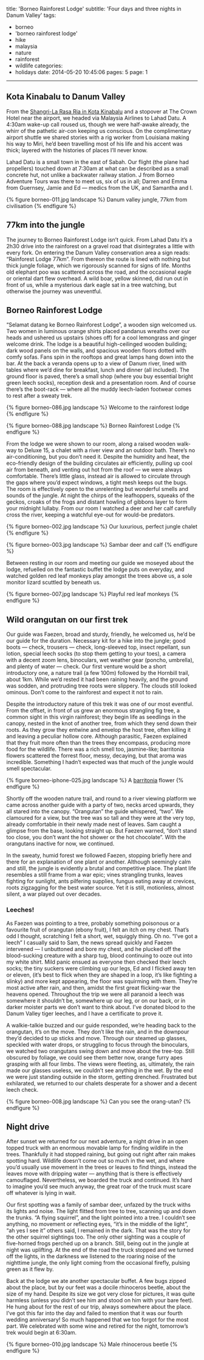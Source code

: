 title: 'Borneo Rainforest Lodge'
subtitle: 'Four days and three nights in Danum Valley'
tags:
  - borneo
  - 'borneo rainforest lodge'
  - hike
  - malaysia
  - nature
  - rainforest
  - wildlife
categories:
  - holidays
date: 2014-05-20 10:45:06
pages: 5
page: 1
---

## Kota Kinabalu to Danum Valley

From the [Shangri-La Rasa Ria in Kota Kinabalu](/2014/05/shangri-la-rasa-ria-borneo/ "Shangri-la Rasa Ria, Borneo") and a stopover at The Crown Hotel near the airport, we headed via Malaysia Airlines to Lahad Datu. A 4:30am wake-up call roused us, though we were half-awake already, the whirr of the pathetic air-con keeping us conscious. On the complimentary airport shuttle we shared stories with a rig worker from Louisiana making his way to Miri, he’d been travelling most of his life and his accent was thick; layered with the histories of places I’ll never know.

Lahad Datu is a small town in the east of Sabah. Our flight (the plane had propellers) touched down at 7:30am at what can be described as a small concrete hut, not unlike a backwater railway station. J from Borneo Adventure Tours was there to meet us, six of us in all; Darren and Emma from Guernsey, Jamie and Ed — medics from the UK, and Samantha and I.

{% figure borneo-011.jpg landscape %}
Danum valley jungle, 77km from civilisation
{% endfigure %}

## 77km into the jungle

The journey to Borneo Rainforest Lodge isn’t quick. From Lahad Datu it’s a 2h30 drive into the rainforest on a gravel road that disintegrates a little with every fork. On entering the Danum Valley conservation area a sign reads: “Rainforest Lodge 77km”. From thereon the route is lined with nothing but thick jungle foliage, which we rigorously scanned for signs of life. Months old elephant poo was scattered across the road, and the occasional eagle or oriental dart flew overhead. A wild boar, yellow skinned, did run out in front of us, while a mysterious dark eagle sat in a tree watching, but otherwise the journey was uneventful.

## Borneo Rainforest Lodge

“Selamat datang ke Borneo Rainforest Lodge”, a wooden sign welcomed us. Two women in luminous orange shirts placed pandanus wreaths over our heads and ushered us upstairs (shoes off) for a cool lemongrass and ginger welcome drink. The lodge is a beautiful high-ceilinged wooden building; dark wood panels on the walls, and spacious wooden floors dotted with comfy sofas. Fans spin in the rooftops and great lamps hang down into the bar. At the back a veranda opens up to a view of Danum river, lined with tables where we’d dine for breakfast, lunch and dinner (all included). The ground floor is paved, there’s a small shop (where you buy essential bright green leech socks), reception desk and a presentation room. And of course there’s the boot-rack — where all the muddy leech-laden footwear comes to rest after a sweaty trek.

{% figure borneo-086.jpg landscape %}
Welcome to the rainforest lodge
{% endfigure %}

{% figure borneo-088.jpg landscape %}
Borneo Rainforest Lodge
{% endfigure %}

From the lodge we were shown to our room, along a raised wooden walk-way to Deluxe 15, a chalet with a river view and an outdoor bath. There’s no air-conditioning, but you don’t need it. Despite the humidity and heat, the eco-friendly design of the building circulates air efficiently, pulling up cool air from beneath, and venting out hot from the roof — we were always comfortable. There’s little glass, instead air is allowed to circulate through the gaps where you’d expect windows, a tight mesh keeps out the bugs. The room is effectively open to the unrelenting but wonderful smells and sounds of the jungle. At night the chirps of the leafhoppers, squeaks of the geckos, croaks of the frogs and distant howling of gibbons layer to form your midnight lullaby. From our room I watched a deer and her calf carefully cross the river, keeping a watchful eye-out for would-be predators.

{% figure borneo-002.jpg landscape %}
Our luxurious, perfect jungle chalet
{% endfigure %}

{% figure borneo-003.jpg landscape %}
Sambar deer and calf
{% endfigure %}

Between resting in our room and meeting our guide we moseyed about the lodge, refuelled on the fantastic buffet the lodge puts on everyday, and watched golden red leaf monkeys play amongst the trees above us, a sole monitor lizard scuttled by beneath us.

{% figure borneo-007.jpg landscape %}
Playful red leaf monkeys
{% endfigure %}

## Wild orangutan on our first trek

Our guide was Faezen, broad and sturdy, friendly, he welcomed us, he’d be our guide for the duration. Necessary kit for a hike into the jungle; good boots — check, trousers — check, long-sleeved top, insect repellant, sun lotion, special leech socks (to stop them getting to your toes), a camera with a decent zoom lens, binoculars, wet weather gear (poncho, umbrella), and plenty of water — check. Our first venture would be a short introductory one, a nature trail (a few 100m) followed by the Hornbill trail, about 1km. While we’d rested it had been raining heavily, and the ground was sodden, and protruding tree roots were slippery. The clouds still looked ominous. Don’t come to the rainforest and expect it not to rain.

Despite the introductory nature of this trek it was one of our most eventful. From the offset, in front of us grew an enormous strangling fig tree, a common sight in this virgin rainforest; they begin life as seedlings in the canopy, nested in the knot of another tree, from which they send down their roots. As they grow they entwine and envelop the host tree, often killing it and leaving a peculiar hollow core. Although parasitic, Faezen explained that they fruit more often than the trees they encompass, producing more food for the wildlife. There was a rich smell too, jasmine-like; barritonia flowers scattered the forrest floor, messy, decaying, but that aroma was incredible. Something I hadn’t expected was that much of the jungle would smell spectacular.

{% figure borneo-iphone-025.jpg landscape %}
A [barritonia](http://www.projectnoah.org/spottings/231146016 "Project Noah") flower
{% endfigure %}

Shortly off the wooden nature trail, and round to a river viewing platform we came across another guide with a party of two, necks arced upwards, they all stared into the canopy. “Orangutan” the guide whispered, “two”. We clamoured for a view, but the tree was so tall and they were at the very top, already comfortable in their newly made nest of leaves. Sam caught a glimpse from the base, looking straight up. But Faezen warned, “don’t stand too close, you don’t want the hot shower or the hot chocolate”. With the orangutans inactive for now, we continued.

In the sweaty, humid forest we followed Faezen, stopping briefly here and there for an explanation of one plant or another. Although seemingly calm and still, the jungle is evidently a brutal and competitive place. The plant life resembles a still frame from a war epic; vines strangling trunks, leaves fighting for sunlight, ants pilfering supplies, fungus eating away at crevices, roots zigzagging for the best water source. Yet it is still, motionless, almost silent, a war played out over decades.

### Leeches!

As Faezen was pointing to a tree, probably something poisonous or a favourite fruit of orangutan (ebony fruit), I felt an itch on my chest. That’s odd I thought, scratching I felt a short, wet, squiggly thing. Oh no. “I’ve got a leech” I casually said to Sam, the news spread quickly and Faezen intervened — I unbuttoned and bore my chest, and he plucked off the blood-sucking creature with a sharp tug, blood continuing to ooze out into my white shirt. Mild panic ensued as everyone then checked their leech socks; the tiny suckers were climbing up our legs, Ed and I flicked away ten or eleven, (it’s best to flick when they are shaped in a loop, it’s like fighting a slinky) and more kept appearing, the floor was squirming with them. They’re most active after rain, and then, amidst the first great flicking-war the heavens opened. Throughout the trip we were all paranoid a leech was somewhere it shouldn’t be, somewhere up our leg, or on our back, or in darker moister parts we don’t want to think about. I’ve donated blood to the Danum Valley tiger leeches, and I have a certificate to prove it.

A walkie-talkie buzzed and our guide responded, we’re heading back to the orangutan, it’s on the move. They don’t like the rain, and in the downpour they’d decided to up sticks and move. Through our steamed up glasses, speckled with water drops, or struggling to focus through the binoculars, we watched two orangutans swing down and move about the tree-top. Still obscured by foliage, we could see them better now, orange furry apes grasping with all four limbs. The views were fleeting, as, ultimately, the rain made our glasses useless, we couldn’t see anything in the wet. By the end we were just standing outside in the storm, getting drenched. Frustrated but exhilarated, we returned to our chalets desperate for a shower and a decent leech check.

{% figure borneo-008.jpg landscape %}
Can you see the orang-utan?
{% endfigure %}

## Night drive

After sunset we returned for our next adventure, a night drive in an open topped truck with an enormous movable lamp for finding wildlife in the trees. Thankfully it had stopped raining, but going out right after rain makes spotting hard. Wildlife doesn’t come out so much in the wet, and where you’d usually use movement in the trees or leaves to find things, instead the leaves move with dripping water — anything that is there is effectively camouflaged. Nevertheless, we boarded the truck and continued. It’s hard to imagine you’d see much anyway, the great roar of the truck must scare off whatever is lying in wait.

Our first spotting was a family of sambar deer, unfazed by the truck withs its lights and noise. The light flitted from tree to tree, scanning up and down the trunks. “A flying squirrel”, and the light pointed into a tree. I couldn’t see anything, no movement or reflecting eyes, “it’s in the middle of the light”, “ah yes I see it” others said, I remained in the dark. That was the story for the other squirrel sightings too. The only other sighting was a couple of five-horned frogs perched up on a branch. Still, being out in the jungle at night was uplifting. At the end of the road the truck stopped and we turned off the lights, in the darkness we listened to the roaring noise of the nighttime jungle, the only light coming from the occasional firefly, pulsing green as it flew by.

Back at the lodge we ate another spectacular buffet. A few bugs zipped about the place, but by our feet was a docile rhinoceros beetle, about the size of my hand. Despite its size we got very close for pictures, it was quite harmless (unless you didn’t see him and stood on him with your bare feet). He hung about for the rest of our trip, always somewhere about the place. I’ve got this far into the day and failed to mention that it was our fourth wedding anniversary! So much happened that we too forgot for the most part. We celebrated with some wine and retired for the night, tomorrow’s trek would begin at 6:30am.

{% figure borneo-010.jpg landscape %}
Male rhinocerous beetle
{% endfigure %}
